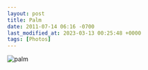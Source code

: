 ```yaml
---
layout: post
title: Palm
date: 2011-07-14 06:16 -0700
last_modified_at: 2023-03-13 00:25:48 +0000
tags: [Photos]
---
```


![palm](//i.chenna.me/photos/prod/2011-07-14_06_16_38.jpg)
